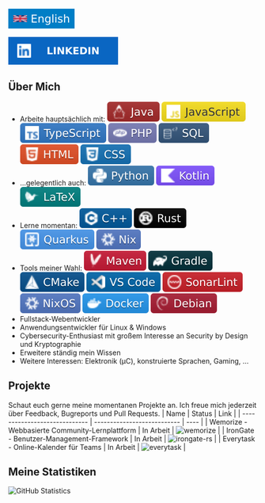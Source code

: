 [![en](./assets/badge-en.svg)](README.md) 

[<picture><source media="(prefers-color-scheme: dark)" srcset="./assets/badge-linkedin-dark.svg"><img alt="LinkedIn" src="./assets/badge-linkedin.svg"></picture>](https://www.linkedin.com/in/friedrich-z)
## Über Mich
- Arbeite hauptsächlich mit:  <picture><source media="(prefers-color-scheme: dark)" srcset="./assets/badge-java-dark.svg"><img alt="Java" src="./assets/badge-java.svg"></picture> <picture><source media="(prefers-color-scheme: dark)" srcset="./assets/badge-javascript-dark.svg"><img alt="JavaScript" src="./assets/badge-javascript.svg"></picture> <picture><source media="(prefers-color-scheme: dark)" srcset="./assets/badge-typescript-dark.svg"><img alt="TypeScript" src="./assets/badge-typescript.svg"></picture> <picture><source media="(prefers-color-scheme: dark)" srcset="./assets/badge-php-dark.svg"><img alt="PHP" src="./assets/badge-php.svg"></picture> <picture><source media="(prefers-color-scheme: dark)" srcset="./assets/badge-sql-dark.svg"><img alt="SQL" src="./assets/badge-sql.svg"></picture> <picture><source media="(prefers-color-scheme: dark)" srcset="./assets/badge-html-dark.svg"><img alt="HTML" src="./assets/badge-html.svg"></picture> <picture><source media="(prefers-color-scheme: dark)" srcset="./assets/badge-css-dark.svg"><img alt="CSS" src="./assets/badge-css.svg"></picture>
- ...gelegentlich auch:  <picture><source media="(prefers-color-scheme: dark)" srcset="./assets/badge-python-dark.svg"><img alt="Python" src="./assets/badge-python.svg"></picture> <picture><source media="(prefers-color-scheme: dark)" srcset="./assets/badge-kotlin-dark.svg"><img alt="Kotlin" src="./assets/badge-kotlin.svg"></picture> <picture><source media="(prefers-color-scheme: dark)" srcset="./assets/badge-latex-dark.svg"><img alt="LaTeX" src="./assets/badge-latex.svg"></picture>
- Lerne momentan:  <picture><source media="(prefers-color-scheme: dark)" srcset="./assets/badge-c++-dark.svg"><img alt="C++" src="./assets/badge-c++.svg"></picture> <picture><source media="(prefers-color-scheme: dark)" srcset="./assets/badge-rust-dark.svg"><img alt="Rust" src="./assets/badge-rust.svg"></picture> <picture><source media="(prefers-color-scheme: dark)" srcset="./assets/badge-quarkus-dark.svg"><img alt="Quarkus" src="./assets/badge-quarkus.svg"></picture> <picture><source media="(prefers-color-scheme: dark)" srcset="./assets/badge-nix-dark.svg"><img alt="Nix" src="./assets/badge-nix.svg"></picture>
- Tools meiner Wahl:  <picture><source media="(prefers-color-scheme: dark)" srcset="./assets/badge-maven-dark.svg"><img alt="Maven" src="./assets/badge-maven.svg"></picture> <picture><source media="(prefers-color-scheme: dark)" srcset="./assets/badge-gradle-dark.svg"><img alt="Gradle" src="./assets/badge-gradle.svg"></picture> <picture><source media="(prefers-color-scheme: dark)" srcset="./assets/badge-cmake-dark.svg"><img alt="CMake" src="./assets/badge-cmake.svg"></picture> <picture><source media="(prefers-color-scheme: dark)" srcset="./assets/badge-vscode-dark.svg"><img alt="VS Code" src="./assets/badge-vscode.svg"></picture> <picture><source media="(prefers-color-scheme: dark)" srcset="./assets/badge-sonarlint-dark.svg"><img alt="SonarLint" src="./assets/badge-sonarlint.svg"></picture> <picture><source media="(prefers-color-scheme: dark)" srcset="./assets/badge-nixos-dark.svg"><img alt="NixOS" src="./assets/badge-nixos.svg"></picture> <picture><source media="(prefers-color-scheme: dark)" srcset="./assets/badge-docker-dark.svg"><img alt="Docker" src="./assets/badge-docker.svg"></picture> <picture><source media="(prefers-color-scheme: dark)" srcset="./assets/badge-debian-dark.svg"><img alt="Debian" src="./assets/badge-debian.svg"></picture>
- Fullstack-Webentwickler
- Anwendungsentwickler für Linux &amp; Windows
- Cybersecurity-Enthusiast mit großem Interesse an Security by Design und Kryptographie
- Erweitere ständig mein Wissen
- Weitere Interessen: Elektronik (µC), konstruierte Sprachen, Gaming, ...

## Projekte
Schaut euch gerne meine momentanen Projekte an. Ich freue mich jederzeit über Feedback, Bugreports und Pull Requests.
| Name | Status | Link |
| ----------------------------- | --------------------------- | ---- |
| Wemorize - Webbasierte Community-Lernplattform | In Arbeit | ![wemorize](https://github.com/frizim/wemorize) |
| IronGate - Benutzer-Management-Framework | In Arbeit | ![irongate-rs](https://github.com/frizim/irongate-rs) |
| Everytask - Online-Kalender für Teams | In Arbeit | ![everytask](https://github.com/frizim/everytask) |

## Meine Statistiken
![GitHub Statistics](https://github-readme-stats.vercel.app/api?username=frizim)